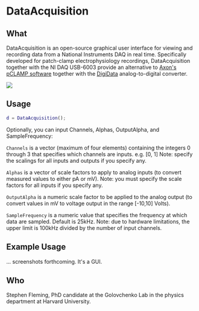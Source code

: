 DataAcquisition
=======

## What

DataAcquisition is an open-source graphical user interface for viewing and recording data from a National Instruments DAQ in real time.  Specifically developed for patch-clamp electrophysiology recordings, DataAcquisition together with the NI DAQ USB-6003 provide an alternative to [Axon's pCLAMP software](https://www.moleculardevices.com/systems/axon-conventional-patch-clamp/pclamp-11-software-suite) together with the [DigiData](https://www.moleculardevices.com/systems/conventional-patch-clamp/digidata-1550-digitizer) analog-to-digital converter.

![](http://s7d5.scene7.com/is/image/ni/04231404?$ni-card-md$)


## Usage

```matlab
d = DataAcquisition();
```

Optionally, you can input Channels, Alphas, OutputAlpha, and SampleFrequency:

```Channels``` is a vector (maximum of four elements) containing the integers 0 through 3 that specifies which channels are inputs. 
	e.g. [0, 1]
	Note: specify the scalings for all inputs and outputs if you specify any.

```Alphas``` is a vector of scale factors to apply to analog inputs (to convert measured values to either pA or mV).
	Note: you must specify the scale factors for all inputs if you specify any.
  
```OutputAlpha``` is a numeric scale factor to be applied to the analog output (to convert values in mV to voltage output in the range [-10,10] Volts).

```SampleFrequency``` is a numeric value that specifies the frequency at which data are sampled.  Default is 25kHz.
  Note: due to hardware limitations, the upper limit is 100kHz divided by the number of input channels.


## Example Usage

... screenshots forthcoming.  It's a GUI.

## Who

Stephen Fleming, PhD candidate at the Golovchenko Lab in the physics department at Harvard University.
